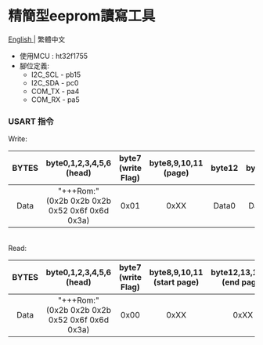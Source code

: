 # 精簡型eeprom讀寫工具
[ English ](https://github.com/EE990/HW_eeromWriter/blob/master/README.zh_TW.md) | 繁體中文
  - 使用MCU : ht32f1755
  - 腳位定義:
    * I2C_SCL - pb15
    * I2C_SDA - pc0
    * COM_TX  - pa4
    * COM_RX  - pa5
### USART 指令
Write:<br>

BYTES | byte0,1,2,3,4,5,6<br>(head) | byte7<br>(write Flag) | byte8,9,10,11<br>(page) | byte12 | byte13 | byte14 | byte15 | ... | byteXX | 
:---: | :---: | :---: | :---: |:---: |:---: |:---: |:---: |:---: |:---: 
Data | "+++Rom:"<br>(0x2b 0x2b 0x2b 0x52 0x6f 0x6d 0x3a) | 0x01 | 0xXX | Data0 | Data1 | Data2 | Data3 | ... | Data max1023 | 
<br>
Read:<br>

BYTES | byte0,1,2,3,4,5,6<br>(head) | byte7<br>(write Flag) | byte8,9,10,11<br>(start page) | byte12,13,14,15<br>(end page) | 
:---: | :---: | :---: | :---: |:---: |
Data | "+++Rom:"<br>(0x2b 0x2b 0x2b 0x52 0x6f 0x6d 0x3a) | 0x00 | 0xXX | 0xXX | 
